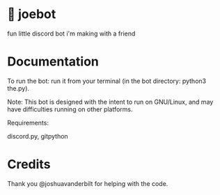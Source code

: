 # 🍔 joebot
fun little discord bot i'm making with a friend

# Documentation

To run the bot: run it from your terminal (in the bot directory: python3 the.py). 

Note: This bot is designed with the intent to run on GNU/Linux, and may have difficulties running on other platforms.

Requirements:

discord.py, gitpython

# Credits

Thank you @joshuavanderbilt for helping with the code.
